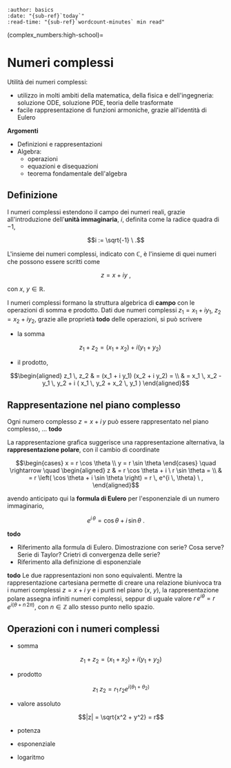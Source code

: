 ```{article-info}
:author: basics
:date: "{sub-ref}`today`"
:read-time: "{sub-ref}`wordcount-minutes` min read"
```

(complex_numbers:high-school)=
# Numeri complessi

Utilità dei numeri complessi:
- utilizzo in molti ambiti della matematica, della fisica e dell'ingegneria: soluzione ODE, soluzione PDE, teoria delle trasformate
- facile rappresentazione di funzioni armoniche, grazie all'identità di Eulero

**Argomenti**
- Definizioni e rappresentazioni
- Algebra:
  - operazioni
  - equazioni e disequazioni
  - teorema fondamentale dell'algebra

## Definizione
I numeri complessi estendono il campo dei numeri reali, grazie all'introduzione dell'**unità immaginaria**, $i$, definita come la radice quadra di $-1$,

$$i := \sqrt{-1} \ .$$

L'insieme dei numeri complessi, indicato con $\mathbb{C}$, è l'insieme di quei numeri che possono essere scritti come 

$$z = x + i y \ ,$$

con $x, \ y \in \mathbb{R}$.

I numeri complessi formano la struttura algebrica di **campo** con le operazioni di somma e prodotto. Dati due numeri complessi $z_1 = x_1 + i y_1$, $z_2 = x_2 + i y_2$, grazie alle proprietà **todo** delle operazioni, si può scrivere

- la somma

   $$z_1 + z_2 = (x_1 + x_2) + i (y_1 + y_2) \ $$

- il prodotto,

$$\begin{aligned}
z_1 \, z_2 & = (x_1 + i y_1) (x_2 + i y_2) = \\
& = x_1 \, x_2 - y_1 \, y_2 + i ( x_1 \, y_2 + x_2 \, y_1 )
\end{aligned}$$

## Rappresentazione nel piano complesso
Ogni numero complesso $z = x + i \, y$ può essere rappresentato nel piano complesso, ... **todo**

La rappresentazione grafica suggerisce una rappresentazione alternativa, la **rappresentazione polare**, con il cambio di coordinate

$$\begin{cases}
x = r \cos \theta \\
y = r \sin \theta
\end{cases} \quad \rightarrow \quad 
\begin{aligned}
z & = r \cos \theta + i \ r \sin \theta = \\
  & = r \left( \cos \theta + i \sin \theta \right) = r \, e^{i \, \theta} \ ,
\end{aligned}$$

avendo anticipato qui la **formula di Eulero** per l'esponenziale di un numero immaginario,

$$e^{i \, \theta} = \cos \theta + i \, \sin \theta \ .$$

**todo** 
- Riferimento alla formula di Eulero. Dimostrazione con serie? Cosa serve? Serie di Taylor? Crietri di convergenza delle serie?
- Riferimento alla definizione di esponenziale

**todo** Le due rappresentazioni non sono equivalenti. Mentre la rappresentazione cartesiana permette di creare una relazione biunivoca tra i numeri complessi $z = x + i \ y$ e i punti nel piano $(x, \ y)$, la rappresentazione polare assegna infiniti numeri complessi, seppur di uguale valore $r \, e^{i \theta} = r \, e^{i (\theta + n \, 2 \pi)}$, con $n \in \mathbb{Z}$ allo stesso punto nello spazio.

## Operazioni con i numeri complessi
- somma

  $$z_1 + z_2 = (x_1 + x_2) + i(y_1 + y_2)$$

- prodotto

  $$z_1 \ z_2 = r_1 \, r_2 e^{i(\theta_1 + \theta_2)}$$

- valore assoluto
  
  $$|z| = \sqrt{x^2 + y^2} = r$$

- potenza
- esponenziale
- logaritmo


